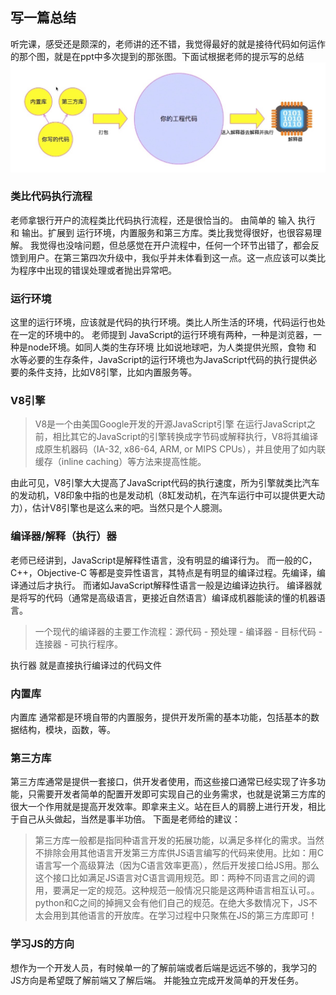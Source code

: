 ## 写一篇总结
听完课，感受还是颇深的，老师讲的还不错，我觉得最好的就是接待代码如何运作的那个图，就是在ppt中多次提到的那张图。下面试根据老师的提示写的总结
![流程图](liucheng.jpeg)


### 类比代码执行流程
老师拿银行开户的流程类比代码执行流程，还是很恰当的。
由简单的 输入 执行 和 输出。扩展到 运行环境，内置服务和第三方库。类比我觉得很好，也很容易理解。
我觉得也没啥问题，但总感觉在开户流程中，任何一个环节出错了，都会反馈到用户。在第三第四次升级中，我似乎并未体看到这一点。这一点应该可以类比为程序中出现的错误处理或者抛出异常吧。

###  运行环境
这里的运行环境，应该就是代码的执行环境。类比人所生活的环境，代码运行也处在一定的环境中的。
老师提到 JavaScript的运行环境有两种，一种是浏览器，一种是node环境。如同人类的生存环境 比如说地球吧，为人类提供光照，食物 和 水等必要的生存条件，JavaScript的运行环境也为JavaScript代码的执行提供必要的条件支持，比如V8引擎，比如内置服务等。

###  V8引擎

> V8是一个由美国Google开发的开源JavaScript引擎
> 在运行JavaScript之前，相比其它的JavaScript的引擎转换成字节码或解释执行，V8将其编译成原生机器码（IA-32, x86-64, ARM, or MIPS CPUs），并且使用了如内联缓存（inline caching）等方法来提高性能。

由此可见，V8引擎大大提高了JavaScript代码的执行速度，所为引擎就类比汽车的发动机，V8印象中指的也是发动机（8缸发动机，在汽车运行中可以提供更大动力），估计V8引擎也是这么来的吧。当然只是个人臆测。

###  编译器/解释（执行）器 
老师已经讲到，JavaScript是解释性语言，没有明显的编译行为。
而一般的C，C++，Objective-C 等都是变异性语言，其特点是有明显的编译过程。先编译，编译通过后才执行。
而诸如JavaScript解释性语言一般是边编译边执行。
编译器就是将写的代码（通常是高级语言，更接近自然语言）编译成机器能读的懂的机器语言。
> 一个现代的编译器的主要工作流程：源代码 - 预处理 - 编译器 - 目标代码 - 连接器 - 可执行程序。

执行器 就是直接执行编译过的代码文件

###  内置库 
内置库 通常都是环境自带的内置服务，提供开发所需的基本功能，包括基本的数据结构，模块，函数，等。

###  第三方库
第三方库通常是提供一套接口，供开发者使用，而这些接口通常已经实现了许多功能，只需要开发者简单的配置开发即可实现自己的业务需求，也就是说第三方库的很大一个作用就是提高开发效率。即拿来主义。站在巨人的肩膀上进行开发，相比于自己从头做起，当然是事半功倍。
下面是老师给的建议：
>	第三方库一般都是指同种语言开发的拓展功能，以满足多样化的需求。当然不排除会用其他语言开发第三方库供JS语言编写的代码来使用。比如：用C语言写一个高级算法（因为C语言效率更高），然后开发接口给JS用。那么这个接口比如满足JS语言对C语言调用规范。即：两种不同语言之间的调用，要满足一定的规范。这种规范一般情况只能是这两种语言相互认可。。python和C之间的掉拥又会有他们自己的规范。在绝大多数情况下，JS不太会用到其他语言的开放库。在学习过程中只聚焦在JS的第三方库即可！

###  学习JS的方向
想作为一个开发人员，有时候单一的了解前端或者后端是远远不够的，我学习的JS方向是希望既了解前端又了解后端。
并能独立完成开发简单的开发任务。


